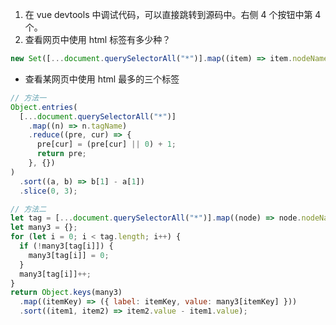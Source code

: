 1. 在 vue devtools 中调试代码，可以直接跳转到源码中。右侧 4 个按钮中第 4 个。
2. 查看网页中使用 html 标签有多少种？

```js
new Set([...document.querySelectorAll("*")].map((item) => item.nodeName)).size;
```

- 查看某网页中使用 html 最多的三个标签

```js
// 方法一
Object.entries(
  [...document.querySelectorAll("*")]
    .map((n) => n.tagName)
    .reduce((pre, cur) => {
      pre[cur] = (pre[cur] || 0) + 1;
      return pre;
    }, {})
)
  .sort((a, b) => b[1] - a[1])
  .slice(0, 3);

// 方法二
let tag = [...document.querySelectorAll("*")].map((node) => node.nodeName);
let many3 = {};
for (let i = 0; i < tag.length; i++) {
  if (!many3[tag[i]]) {
    many3[tag[i]] = 0;
  }
  many3[tag[i]]++;
}
return Object.keys(many3)
  .map((itemKey) => ({ label: itemKey, value: many3[itemKey] }))
  .sort((item1, item2) => item2.value - item1.value);
```
